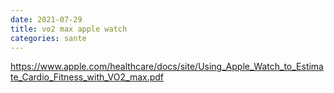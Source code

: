 ```yaml
---
date: 2021-07-29
title: vo2 max apple watch
categories: sante
---
```


https://www.apple.com/healthcare/docs/site/Using_Apple_Watch_to_Estimate_Cardio_Fitness_with_VO2_max.pdf

